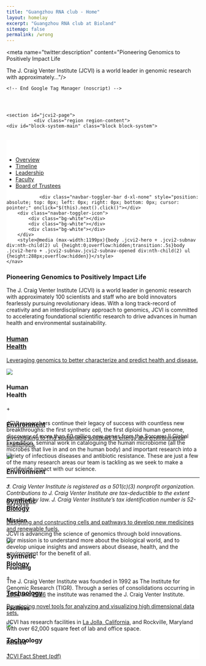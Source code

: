 ```yaml
---
title: "Guangzhou RNA club - Home"
layout: homelay
excerpt: "Guangzhou RNA club at Bioland"
sitemap: false
permalink: /wrong
---
```


<html lang="en">
<head>
	<meta http-equiv="X-UA-Compatible" content="IE=edge"/><!-- Turn off compatibility mode for intranet sites in IE.  Must be first meta. -->
    <meta charset="utf-8">
	<!-- Google Tag Manager -->
	<script>(function(w,d,s,l,i){w[l]=w[l]||[];w[l].push({'gtm.start':new Date().getTime(),event:'gtm.js'});var f=d.getElementsByTagName(s)[0],j=d.createElement(s),dl=l!='dataLayer'?'&l='+l:'';j.async=true;j.src='https://www.googletagmanager.com/gtm.js?id='+i+dl;f.parentNode.insertBefore(j,f);})(window,document,'script','dataLayer','GTM-59823VD');</script>
	<!-- End Google Tag Manager -->
    <meta name="viewport" content="width=device-width, initial-scale=1, shrink-to-fit=no">
	<link rel="apple-touch-icon" sizes="57x57" href="/xapple-icon-57x57.png.pagespeed.ic.-kO7OiOztS.png">
	<link rel="apple-touch-icon" sizes="60x60" href="/xapple-icon-60x60.png.pagespeed.ic.28GH0H-gxA.png">
	<link rel="apple-touch-icon" sizes="72x72" href="/xapple-icon-72x72.png.pagespeed.ic.EAywOHQdR5.png">
	<link rel="apple-touch-icon" sizes="76x76" href="/xapple-icon-76x76.png.pagespeed.ic.2l6w8hdGul.png">
	<link rel="apple-touch-icon" sizes="114x114" href="/xapple-icon-114x114.png.pagespeed.ic.30opoMptDP.png">
	<link rel="apple-touch-icon" sizes="120x120" href="/xapple-icon-120x120.png.pagespeed.ic.By6d2r4XjB.png">
	<link rel="apple-touch-icon" sizes="144x144" href="/xapple-icon-144x144.png.pagespeed.ic.i5UCLdNgU2.png">
	<link rel="apple-touch-icon" sizes="152x152" href="/xapple-icon-152x152.png.pagespeed.ic.bjmq_cjvRR.png">
	<link rel="apple-touch-icon" sizes="180x180" href="/xapple-icon-180x180.png.pagespeed.ic.-SyIif0udG.png">
	<link rel="icon" type="image/png" sizes="192x192" href="/xandroid-icon-192x192.png.pagespeed.ic.njPTKQ66tf.png">
	<link rel="icon" type="image/png" sizes="32x32" href="/xfavicon-32x32.png.pagespeed.ic.43v6XnsO0G.png">
	<link rel="icon" type="image/png" sizes="96x96" href="/xfavicon-96x96.png.pagespeed.ic.jxYzyLR0j8.png">
	<link rel="icon" type="image/png" sizes="16x16" href="/xfavicon-16x16.png.pagespeed.ic.NSDCMLExb0.png">
	<link rel="manifest" href="/manifest.json">
	<meta name="msapplication-TileColor" content="#ffffff">
	<meta name="msapplication-TileImage" content="/ms-icon-144x144.png">
	<meta name="theme-color" content="#ffffff">
	<meta property="og:type" content="website"/>
	<meta property="og:image" content="https://www.jcvi.org/sites/default/files/assets/about/bg-about-3.jpg"/>
	<meta property="og:image:width" content="3386"/>
	<meta property="og:image:height" content="1200"/>
	<meta property="og:description" content="Pioneering Genomics to Positively Impact Life

The J. Craig Venter Institute (JCVI) is a world leader in genomic research with approximately..."/>
	<meta property="og:site_name" content="J. Craig Venter Institute"/>
	<meta property="og:title" content="About J. Craig Venter Institute"/>
	<meta name="twitter:card" content="summary_large_image"/>
	<meta name="twitter:site" content="@JCVenterInst"/>
	<meta name="twitter:title" content="About J. Craig Venter Institute"/>
	<meta name="twitter:description" content="Pioneering Genomics to Positively Impact Life

The J. Craig Venter Institute (JCVI) is a world leader in genomic research with approximately..."/>
	<meta name="twitter:image" content="https://www.jcvi.org/sites/default/files/assets/about/bg-about-3.jpg"/>
    <meta http-equiv="Content-Type" content="text/html; charset=utf-8"/>
<meta name="Generator" content="Drupal 7 (http://drupal.org)"/>
<link rel="canonical" href="/about/overview"/>
<link rel="shortlink" href="/node/1"/>
<link rel="shortcut icon" href="https://www.jcvi.org/xfavicon-32x32.png.pagespeed.ic.43v6XnsO0G.png" type="image/png"/>
	<title>About J. Craig Venter Institute | J. Craig Venter Institute</title>
   

</head>
<body class="html not-front not-logged-in no-sidebars page-node page-node- page-node-1 node-type-page not-front not-logged-in no-sidebars page-node page-node- page-node-1 node-type-page" style="padding-top: 0px;">
  <link type="text/css" rel="stylesheet" href="/css/jcvi.css" media="all"/>


	
	<!-- End Google Tag Manager (noscript) -->
	
	
    
    
    <section id="jcvi2-page">
			  <div class="region region-content">
    <div id="block-system-main" class="block block-system">

    
  <div class="content">
    <div class="node-page" style="background-color: #ffffff;">
	<section class="jcvi2-hero parallax" style="background-image:url(https://www.jcvi.org/sites/default/files/assets/about/bg-about-3.jpg)">
					<div class="container h-100 position-relative">
				<div class="jcvi2-hero-text">
					<h1 style="color: #ffffff;">About J. Craig Venter Institute</h1>
				</div>
			</div>
			</section>
		<nav class="jcvi2-subnav" data-controls="#jcvi2-subnav-main-sections">
					<div class="bg-black">
				<ul class="jcvi2-subnav-1">
																	<li>
							<a href="#overview" class="jcvi2-subnav-link-active" data-default="true" data-page="#jcvi2-subnav-overview">
								Overview							</a>
						</li>
																							<li>
							<a href="#timeline" class="" data-page="#jcvi2-subnav-timeline">
								Timeline							</a>
						</li>
																							<li>
							<a href="#leadership" class="" data-page="#jcvi2-subnav-leadership">
								Leadership							</a>
						</li>
																							<li>
							<a href="#faculty" class="" data-page="#jcvi2-subnav-faculty">
								Faculty							</a>
						</li>
																							<li>
							<a href="#board-of-trustees" class="" data-page="#jcvi2-subnav-board-of-trustees">
								Board of Trustees							</a>
						</li>
															</ul>
							</div>
					
				<div class="navbar-toggler-bar d-xl-none" style="position: absolute; top: 0px; left: 0px; right: 0px; bottom: 0px; cursor: pointer;" onclick="$(this).next().click()"></div>
		<div class="navbar-toggler-icon">
			<div class="bg-white"></div>
			<div class="bg-white"></div>
			<div class="bg-white"></div>
		</div>
		<style>@media (max-width:1199px){body .jcvi2-hero + .jcvi2-subnav div:nth-child(2) ul {height:0;overflow:hidden;transition:.5s}body .jcvi2-hero + .jcvi2-subnav.jcvi2-subnav-opened div:nth-child(2) ul {height:288px;overflow:hidden}}</style>
	</nav>
<div>
	<div id="jcvi2-subnav-main-sections">
									<section id="jcvi2-subnav-overview" class="jcvi2-subnav-page" style="">
		<div class="container">
			<div class="row my-5 pb-5">
																			<div class="jcvi2-body-styles col-12 col-md-9 mx-auto">
																			<h1>Pioneering Genomics to Positively Impact Life</h1>

<p>The J. Craig Venter Institute (JCVI) is a world leader in genomic research with approximately 100 scientists and staff who are bold innovators fearlessly pursuing revolutionary ideas. With a long track-record of creativity and an interdisciplinary approach to genomics, JCVI is committed to accelerating foundational scientific research to drive advances in human health and environmental sustainability.</p>

<div class="jcvi2-slideshow2 color-white my-5" style="height: 207px;">
	<div class="jcvi2-slideshow2-slide" style="background-image:url(/sites/default/files/assets/collections/xhome-block-human-health.jpg.pagespeed.ic.dSkAUr0lEl.jpg)">
		<div class="jcvi2-slideshow2-slide-mask"></div>
		<div class="jcvi2-slideshow2-slide-content bg-blue jcvi2-body-styles position-relative">
			<a href="/research/human-health" class="d-block h-100 w-100">
				<h3 class="mb-3">Human<br>Health</h3>
				<p>Leveraging genomics to better characterize and predict health and disease.</p>
			</a>
			<div class="jcvi2-slideshow2-slide-content-more">
				<img src="/sites/all/themes/jcvi2/images/arrow-right.svg">
			</div>
		</div>
		<h3 class="jcvi2-slideshow2-slide-title">Human<br>Health</h3>
		<span>+</span>
	</div>
	<div class="jcvi2-slideshow2-slide" style="background-image:url(/sites/default/files/assets/collections/xhome-block-environment-and-sustainability.jpg.pagespeed.ic.R5LJaFt_ol.jpg)">
		<div class="jcvi2-slideshow2-slide-mask"></div>
		<div class="jcvi2-slideshow2-slide-content bg-red jcvi2-body-styles position-relative">
			<a href="/research/environmental-sustainability" class="d-block h-100 w-100">
				<h3 class="mb-3">Environment</h3>
				<p>Investigating to find sustainable solutions to energy and environmental challenges.</p>
			</a>
			<div class="jcvi2-slideshow2-slide-content-more">
				<img src="/sites/all/themes/jcvi2/images/arrow-right.svg">
			</div>
		</div>
		<h3 class="jcvi2-slideshow2-slide-title">Environment</h3>
		<span>+</span>
	</div>
	<div class="jcvi2-slideshow2-slide" style="background-image:url(/sites/default/files/assets/collections/xhome-block-synthetic-biology-2.jpg.pagespeed.ic.SJyPpCBaRN.jpg)">
		<div class="jcvi2-slideshow2-slide-mask"></div>
		<div class="jcvi2-slideshow2-slide-content bg-green jcvi2-body-styles position-relative">
			<a href="/research/synthetic-biology" class="d-block h-100 w-100">
				<h3 class="mb-3">Synthetic<br>Biology</h3>
				<p>Designing and constructing cells and pathways to develop new medicines and renewable fuels.</p>
			</a>
			<div class="jcvi2-slideshow2-slide-content-more">
				<img src="/sites/all/themes/jcvi2/images/arrow-right.svg">
			</div>
		</div>
		<h3 class="jcvi2-slideshow2-slide-title">Synthetic<br>Biology</h3>
		<span>+</span>
	</div>
	<div class="jcvi2-slideshow2-slide" style="background-image:url(/sites/default/files/assets/collections/xhome-block-technology-tools.jpg.pagespeed.ic.NN3-CFmfnV.jpg)">
		<div class="jcvi2-slideshow2-slide-mask"></div>
		<div class="jcvi2-slideshow2-slide-content bg-yellow jcvi2-body-styles position-relative">
			<a href="/research/technology-tools" class="d-block h-100 w-100">
				<h3 class="mb-3">Technology</h3>
				<p>Developing novel tools for analyzing and visualizing high dimensional data sets.</p>
			</a>
			<div class="jcvi2-slideshow2-slide-content-more">
				<img src="/sites/all/themes/jcvi2/images/arrow-right.svg">
			</div>
		</div>
		<h3 class="jcvi2-slideshow2-slide-title">Technology</h3>
		<span>+</span>
	</div>
</div>

<p class="mb-5">JCVI researchers continue their legacy of success with countless new breakthroughs: the first synthetic cell, the first diploid human genome, discovery of more than 60 million new genes from the Sorcerer II Global Expedition, seminal work in cataloguing the human microbiome (all the microbes that live in and on the human body) and important research into a variety of infectious diseases and antibiotic resistance. These are just a few of the many research areas our team is tackling as we seek to make a worldwide impact with our science.</p>

<hr>

<p><em>J.&nbsp;Craig Venter Institute is registered as a 501(c)(3) nonprofit organization. Contributions to J.&nbsp;Craig Venter Institute are tax-deductible to the extent permitted by law. J.&nbsp;Craig Venter Institute’s tax identification number is 52-1842938.</em></p>											</div>
											<div class="col-12 col-md-3">
							<section class="jcvi2-sidebar jcvi2-sidebar-border">
																			<section class="jcvi2-sidebar-unit">
					<h4>Mission</h4>
							<div>
									<p>JCVI is advancing the science of genomics through bold innovations. Our&nbsp;mission&nbsp;is to understand more about the biological world, and to develop unique insights and answers about disease, health, and the environment for the benefit of all.&nbsp;</p>
							</div>
			</section>
		<section class="jcvi2-sidebar-unit">
					<h4>Founding</h4>
							<div>
									<p>The J. Craig Venter Institute was founded in 1992 as The Institute for Genomic Research (TIGR). Through a series of consolidations occurring in <a href="/media-center/j-craig-venter-announces-consolidation-three-research-organizations-one-new-not-profit">2004</a> and <a href="/media-center/institute-genomic-research-tigr-j-craig-venter-institute-j-craig-venter-science">2006</a> the institute was renamed the J. Craig Venter Institute.</p>
							</div>
			</section>
		<section class="jcvi2-sidebar-unit">
					<h4>Facilities</h4>
							<div>
									<p>JCVI has research facilities in <a href="/jcvi-la-jolla-sustainable-laboratory-facility">La Jolla, California</a>, and Rockville, Maryland with over 62,000 square feet of lab and office space.</p>
							</div>
			</section>
		<section class="jcvi2-sidebar-unit">
					<h4>Related</h4>
							<div>
									<a href="/sites/default/files/assets/news/JCVI-Fact-Sheet.pdf" target="_blank">JCVI Fact Sheet (pdf)</a>							</div>
			</section>
															</section>
						</div>
																	</div>
					</div>
	</section>
									<section id="jcvi2-subnav-timeline" class="jcvi2-subnav-page" style="background-color: #eeedeb;">
		<div class="container">
			<div class="row my-5 pb-5">
																			<div class="jcvi2-body-styles col-12 col-md-12">
																			<!--
<div class="timeline-content-icons">
	<a class="timeline-content-icon-video" href="#">Video</a>
	<a class="timeline-content-icon-news" href="#">News</a>
	<a class="timeline-content-icon-pdf" href="#">PDF</a>
	<a class="timeline-content-icon-release" href="#">Press Release</a>
	<a class="timeline-content-icon-blog" href="#">Blog</a>
	<a class="timeline-content-icon-publication" href="#">Publication</a>
	<a class="timeline-content-icon-project" href="#">Project</a>	 
	<a class="timeline-content-icon-database" href="#">Database</a> 	 
	<a class="timeline-content-icon-web" href="#">Web</a></div>
</div>

JCVI
Collaborator
Legacy
Affiliated
Government
-->

											</div>
																	</div>
					</div>
	</section>
									<section id="jcvi2-subnav-leadership" class="jcvi2-subnav-page" style="background-color: #eeedeb;">
		<div class="container">
			<div class="row my-5 pb-5">
																			<div class="jcvi2-body-styles col-12 col-md-12">
																			<div class="row">
												<div class="col-12 col-md-6 col-lg-4">
				<a class="jcvi2-listing-faculty" href="/about/j-craig-venter">
					<div class="row h-100">
						<div class="col-4">
							<div class="jcvi2-listing-faculty-thumbnail" style="background-image:url(https://www.jcvi.org/sites/default/files/assets/bio/venter-craig.jpg)"></div>
						</div>
						<div class="col-8">
							<div class="jcvi2-listing-faculty-text">
								<h5>
									J. Craig Venter,																			PhD																	</h5>
																	<h6>
																																																			Founder, Chairman, and Chief Executive Officer									</h6>
															</div>
						</div>
					</div>
				</a>
			</div>
											<div class="col-12 col-md-6 col-lg-4">
				<a class="jcvi2-listing-faculty" href="/about/julie-adelson">
					<div class="row h-100">
						<div class="col-4">
							<div class="jcvi2-listing-faculty-thumbnail" style="background-image:url(https://www.jcvi.org/sites/default/files/assets/bio/adelson-julie.jpg)"></div>
						</div>
						<div class="col-8">
							<div class="jcvi2-listing-faculty-text">
								<h5>
									Julie Adelson,																			Esq.																	</h5>
																	<h6>
																																																			Vice President and General Counsel									</h6>
															</div>
						</div>
					</div>
				</a>
			</div>
											<div class="col-12 col-md-6 col-lg-4">
				<a class="jcvi2-listing-faculty" href="/about/heather-kowalski">
					<div class="row h-100">
						<div class="col-4">
							<div class="jcvi2-listing-faculty-thumbnail" style="background-image:url(https://www.jcvi.org/sites/default/files/assets/bio/kowalski-heather.jpg)"></div>
						</div>
						<div class="col-8">
							<div class="jcvi2-listing-faculty-text">
								<h5>
									Heather Kowalski																	</h5>
																	<h6>
																																																																								Chief Operating Officer; Member, JCVI Board of Trustees									</h6>
															</div>
						</div>
					</div>
				</a>
			</div>
											<div class="col-12 col-md-6 col-lg-4">
				<a class="jcvi2-listing-faculty" href="/about/jill-mullen">
					<div class="row h-100">
						<div class="col-4">
							<div class="jcvi2-listing-faculty-thumbnail" style="background-image:url(https://www.jcvi.org/sites/default/files/assets/bio/mullen-jill.jpg)"></div>
						</div>
						<div class="col-8">
							<div class="jcvi2-listing-faculty-text">
								<h5>
									Jill Mullen																	</h5>
																	<h6>
																																																			Senior Vice President, Philanthropy & Alliances									</h6>
															</div>
						</div>
					</div>
				</a>
			</div>
											<div class="col-12 col-md-6 col-lg-4">
				<a class="jcvi2-listing-faculty" href="/about/aida-shadfan">
					<div class="row h-100">
						<div class="col-4">
							<div class="jcvi2-listing-faculty-thumbnail" style="background-image:url(https://www.jcvi.org/sites/default/files/assets/bio/shadfan-aida.jpg)"></div>
						</div>
						<div class="col-8">
							<div class="jcvi2-listing-faculty-text">
								<h5>
									Aida Shadfan,																			MBA																	</h5>
																	<h6>
																																																			Vice President of Finance									</h6>
															</div>
						</div>
					</div>
				</a>
			</div>
											<div class="col-12 col-md-6 col-lg-4">
				<a class="jcvi2-listing-faculty" href="/about/mary-yumul">
					<div class="row h-100">
						<div class="col-4">
							<div class="jcvi2-listing-faculty-thumbnail" style="background-image:url(https://www.jcvi.org/sites/default/files/assets/bio/yumul-mary.jpg)"></div>
						</div>
						<div class="col-8">
							<div class="jcvi2-listing-faculty-text">
								<h5>
									Mary C. Yumul,																			SPHR																	</h5>
																	<h6>
																																																			Vice President of Human Resources									</h6>
															</div>
						</div>
					</div>
				</a>
			</div>
											<div class="col-12 col-md-6 col-lg-4">
				<a class="jcvi2-listing-faculty" href="/about/antony-peake">
					<div class="row h-100">
						<div class="col-4">
							<div class="jcvi2-listing-faculty-thumbnail" style="background-image:url(https://www.jcvi.org/sites/default/files/assets/bio/peake-antony.jpg)"></div>
						</div>
						<div class="col-8">
							<div class="jcvi2-listing-faculty-text">
								<h5>
									Antony G. Peake,																			CRA																	</h5>
																	<h6>
																																																			Vice President, Research Administration									</h6>
															</div>
						</div>
					</div>
				</a>
			</div>
											<div class="col-12 col-md-6 col-lg-4">
				<a class="jcvi2-listing-faculty" href="/about/marty-stout">
					<div class="row h-100">
						<div class="col-4">
							<div class="jcvi2-listing-faculty-thumbnail" style="background-image:url(https://www.jcvi.org/sites/default/files/assets/bio/stout-martin.jpg)"></div>
						</div>
						<div class="col-8">
							<div class="jcvi2-listing-faculty-text">
								<h5>
									Marty Stout																	</h5>
																	<h6>
																																																			Chief Technology Officer									</h6>
															</div>
						</div>
					</div>
				</a>
			</div>
											<div class="col-12 col-md-6 col-lg-4">
				<a class="jcvi2-listing-faculty" href="/about/richard-scheuermann">
					<div class="row h-100">
						<div class="col-4">
							<div class="jcvi2-listing-faculty-thumbnail" style="background-image:url(https://www.jcvi.org/sites/default/files/assets/bio/scheuermann-richard2.png)"></div>
						</div>
						<div class="col-8">
							<div class="jcvi2-listing-faculty-text">
								<h5>
									Richard H. Scheuermann,																			PhD																	</h5>
																	<h6>
																																																																								Director, La Jolla Campus; Professor									</h6>
															</div>
						</div>
					</div>
				</a>
			</div>
											<div class="col-12 col-md-6 col-lg-4">
				<a class="jcvi2-listing-faculty" href="/about/sanjay-vashee">
					<div class="row h-100">
						<div class="col-4">
							<div class="jcvi2-listing-faculty-thumbnail" style="background-image:url(https://www.jcvi.org/sites/default/files/assets/bio/vashee-sanjay.jpg)"></div>
						</div>
						<div class="col-8">
							<div class="jcvi2-listing-faculty-text">
								<h5>
									Sanjay Vashee,																			PhD																	</h5>
																	<h6>
																																																																								Director, Rockville Campus; Professor									</h6>
															</div>
						</div>
					</div>
				</a>
			</div>
			</div>											</div>
																	</div>
					</div>
	</section>
									<section id="jcvi2-subnav-faculty" class="jcvi2-subnav-page" style="background-color: #eeedeb;">
		<div class="container">
			<div class="row my-5 pb-5">
																			<div class="jcvi2-body-styles col-12 col-md-12">
																			<div class="row">
												<div class="col-12 col-md-6 col-lg-4">
				<a class="jcvi2-listing-faculty" href="/about/andrew-allen">
					<div class="row h-100">
						<div class="col-4">
							<div class="jcvi2-listing-faculty-thumbnail" style="background-image:url(https://www.jcvi.org/sites/default/files/assets/bio/allen-andrew2.png)"></div>
						</div>
						<div class="col-8">
							<div class="jcvi2-listing-faculty-text">
								<h5>
									Andrew Allen,																			PhD																	</h5>
																	<h6>
																																																			Professor									</h6>
															</div>
						</div>
					</div>
				</a>
			</div>
											<div class="col-12 col-md-6 col-lg-4">
				<a class="jcvi2-listing-faculty" href="/about/sinem-beyhan">
					<div class="row h-100">
						<div class="col-4">
							<div class="jcvi2-listing-faculty-thumbnail" style="background-image:url(https://www.jcvi.org/sites/default/files/assets/bio/beyhan-sinem.jpg)"></div>
						</div>
						<div class="col-8">
							<div class="jcvi2-listing-faculty-text">
								<h5>
									Sinem Beyhan,																			PhD																	</h5>
																	<h6>
																																																			Associate Professor									</h6>
															</div>
						</div>
					</div>
				</a>
			</div>
											<div class="col-12 col-md-6 col-lg-4">
				<a class="jcvi2-listing-faculty" href="/about/christopher-dupont">
					<div class="row h-100">
						<div class="col-4">
							<div class="jcvi2-listing-faculty-thumbnail" style="background-image:url(https://www.jcvi.org/sites/default/files/assets/bio/dupont-chris3.png)"></div>
						</div>
						<div class="col-8">
							<div class="jcvi2-listing-faculty-text">
								<h5>
									Christopher Dupont,																			PhD																	</h5>
																	<h6>
																																																			Professor									</h6>
															</div>
						</div>
					</div>
				</a>
			</div>
																	<div class="col-12 col-md-6 col-lg-4">
				<a class="jcvi2-listing-faculty" href="/about/derrick-fouts">
					<div class="row h-100">
						<div class="col-4">
							<div class="jcvi2-listing-faculty-thumbnail" style="background-image:url(https://www.jcvi.org/sites/default/files/assets/bio/fouts-derrick.jpg)"></div>
						</div>
						<div class="col-8">
							<div class="jcvi2-listing-faculty-text">
								<h5>
									Derrick E. Fouts,																			PhD																	</h5>
																	<h6>
																																																			Professor									</h6>
															</div>
						</div>
					</div>
				</a>
			</div>
											<div class="col-12 col-md-6 col-lg-4">
				<a class="jcvi2-listing-faculty" href="/about/robert-friedman">
					<div class="row h-100">
						<div class="col-4">
							<div class="jcvi2-listing-faculty-thumbnail" style="background-image:url(https://www.jcvi.org/sites/default/files/assets/bio/friedman-robert.jpg)"></div>
						</div>
						<div class="col-8">
							<div class="jcvi2-listing-faculty-text">
								<h5>
									Robert M. Friedman,																			PhD																	</h5>
																	<h6>
																																																			Adjunct Faculty									</h6>
															</div>
						</div>
					</div>
				</a>
			</div>
											<div class="col-12 col-md-6 col-lg-4">
				<a class="jcvi2-listing-faculty" href="/about/marcelo-freire">
					<div class="row h-100">
						<div class="col-4">
							<div class="jcvi2-listing-faculty-thumbnail" style="background-image:url(https://www.jcvi.org/sites/default/files/assets/bio/freire-marcelo2.png)"></div>
						</div>
						<div class="col-8">
							<div class="jcvi2-listing-faculty-text">
								<h5>
									Marcelo Freire,																			DDS, PhD, DMedSc																	</h5>
																	<h6>
																																																			Associate Professor									</h6>
															</div>
						</div>
					</div>
				</a>
			</div>
											<div class="col-12 col-md-6 col-lg-4">
				<a class="jcvi2-listing-faculty" href="/about/daniel-gibson">
					<div class="row h-100">
						<div class="col-4">
							<div class="jcvi2-listing-faculty-thumbnail" style="background-image:url(https://www.jcvi.org/sites/default/files/assets/bio/gibson-dan.jpg)"></div>
						</div>
						<div class="col-8">
							<div class="jcvi2-listing-faculty-text">
								<h5>
									Daniel Gibson,																			PhD																	</h5>
																	<h6>
																																																			Professor									</h6>
															</div>
						</div>
					</div>
				</a>
			</div>
											<div class="col-12 col-md-6 col-lg-4">
				<a class="jcvi2-listing-faculty" href="/about/john-glass">
					<div class="row h-100">
						<div class="col-4">
							<div class="jcvi2-listing-faculty-thumbnail" style="background-image:url(https://www.jcvi.org/sites/default/files/assets/bio/glass-john.jpg)"></div>
						</div>
						<div class="col-8">
							<div class="jcvi2-listing-faculty-text">
								<h5>
									John Glass,																			PhD																	</h5>
																	<h6>
																																																			Professor									</h6>
															</div>
						</div>
					</div>
				</a>
			</div>
											<div class="col-12 col-md-6 col-lg-4">
				<a class="jcvi2-listing-faculty" href="/about/norberto-gonzalez-juarbe">
					<div class="row h-100">
						<div class="col-4">
							<div class="jcvi2-listing-faculty-thumbnail" style="background-image:url(https://www.jcvi.org/sites/default/files/assets/bio/gonzalez-juarbe-norberto.jpg)"></div>
						</div>
						<div class="col-8">
							<div class="jcvi2-listing-faculty-text">
								<h5>
									Norberto Gonzalez-Juarbe,																			PhD																	</h5>
																	<h6>
																																																			Assistant Professor									</h6>
															</div>
						</div>
					</div>
				</a>
			</div>
											<div class="col-12 col-md-6 col-lg-4">
				<a class="jcvi2-listing-faculty" href="/about/clyde-hutchison">
					<div class="row h-100">
						<div class="col-4">
							<div class="jcvi2-listing-faculty-thumbnail" style="background-image:url(https://www.jcvi.org/sites/default/files/assets/bio/hutchinson-clyde-2.jpg)"></div>
						</div>
						<div class="col-8">
							<div class="jcvi2-listing-faculty-text">
								<h5>
									Clyde A. Hutchison, III,																			PhD																	</h5>
																	<h6>
																																																			Distinguished Professor Emeritus									</h6>
															</div>
						</div>
					</div>
				</a>
			</div>
											<div class="col-12 col-md-6 col-lg-4">
				<a class="jcvi2-listing-faculty" href="/about/thomas-ishoey">
					<div class="row h-100">
						<div class="col-4">
							<div class="jcvi2-listing-faculty-thumbnail" style="background-image:url(https://www.jcvi.org/sites/default/files/assets/bio/ishoey-thomas.jpg)"></div>
						</div>
						<div class="col-8">
							<div class="jcvi2-listing-faculty-text">
								<h5>
									Thomas Ishoey,																			PhD																	</h5>
																	<h6>
																																																			Professor									</h6>
															</div>
						</div>
					</div>
				</a>
			</div>
																													<div class="col-12 col-md-6 col-lg-4">
				<a class="jcvi2-listing-faculty" href="/about/yu-qian">
					<div class="row h-100">
						<div class="col-4">
							<div class="jcvi2-listing-faculty-thumbnail" style="background-image:url(https://www.jcvi.org/sites/default/files/assets/bio/qian-yu-max-2.jpg)"></div>
						</div>
						<div class="col-8">
							<div class="jcvi2-listing-faculty-text">
								<h5>
									Yu “Max” Qian,																			PhD																	</h5>
																	<h6>
																																																			Associate Professor									</h6>
															</div>
						</div>
					</div>
				</a>
			</div>
											<div class="col-12 col-md-6 col-lg-4">
				<a class="jcvi2-listing-faculty" href="/about/richard-scheuermann">
					<div class="row h-100">
						<div class="col-4">
							<div class="jcvi2-listing-faculty-thumbnail" style="background-image:url(https://www.jcvi.org/sites/default/files/assets/bio/scheuermann-richard2.png)"></div>
						</div>
						<div class="col-8">
							<div class="jcvi2-listing-faculty-text">
								<h5>
									Richard H. Scheuermann,																			PhD																	</h5>
																	<h6>
																																																																								Director, La Jolla Campus; Professor									</h6>
															</div>
						</div>
					</div>
				</a>
			</div>
											<div class="col-12 col-md-6 col-lg-4">
				<a class="jcvi2-listing-faculty" href="/about/hamilton-smith">
					<div class="row h-100">
						<div class="col-4">
							<div class="jcvi2-listing-faculty-thumbnail" style="background-image:url(https://www.jcvi.org/sites/default/files/assets/bio/smith-hamilton.jpg)"></div>
						</div>
						<div class="col-8">
							<div class="jcvi2-listing-faculty-text">
								<h5>
									Hamilton Smith,																			MD																	</h5>
																	<h6>
																																																			Distinguished Professor Emeritus									</h6>
															</div>
						</div>
					</div>
				</a>
			</div>
											<div class="col-12 col-md-6 col-lg-4">
				<a class="jcvi2-listing-faculty" href="/about/yo-suzuki">
					<div class="row h-100">
						<div class="col-4">
							<div class="jcvi2-listing-faculty-thumbnail" style="background-image:url(https://www.jcvi.org/sites/default/files/assets/bio/suzuki-yo.jpg)"></div>
						</div>
						<div class="col-8">
							<div class="jcvi2-listing-faculty-text">
								<h5>
									Yo Suzuki,																			PhD																	</h5>
																	<h6>
																																																			Assistant Professor									</h6>
															</div>
						</div>
					</div>
				</a>
			</div>
											<div class="col-12 col-md-6 col-lg-4">
				<a class="jcvi2-listing-faculty" href="/about/gene-tan">
					<div class="row h-100">
						<div class="col-4">
							<div class="jcvi2-listing-faculty-thumbnail" style="background-image:url(https://www.jcvi.org/sites/default/files/assets/bio/tan-gene.jpg)"></div>
						</div>
						<div class="col-8">
							<div class="jcvi2-listing-faculty-text">
								<h5>
									Gene S. Tan,																			PhD																	</h5>
																	<h6>
																																																			 Assistant Professor									</h6>
															</div>
						</div>
					</div>
				</a>
			</div>
											<div class="col-12 col-md-6 col-lg-4">
				<a class="jcvi2-listing-faculty" href="/about/sanjay-vashee">
					<div class="row h-100">
						<div class="col-4">
							<div class="jcvi2-listing-faculty-thumbnail" style="background-image:url(https://www.jcvi.org/sites/default/files/assets/bio/vashee-sanjay.jpg)"></div>
						</div>
						<div class="col-8">
							<div class="jcvi2-listing-faculty-text">
								<h5>
									Sanjay Vashee,																			PhD																	</h5>
																	<h6>
																																																																								Director, Rockville Campus; Professor									</h6>
															</div>
						</div>
					</div>
				</a>
			</div>
											<div class="col-12 col-md-6 col-lg-4">
				<a class="jcvi2-listing-faculty" href="/about/j-craig-venter">
					<div class="row h-100">
						<div class="col-4">
							<div class="jcvi2-listing-faculty-thumbnail" style="background-image:url(https://www.jcvi.org/sites/default/files/assets/bio/venter-craig.jpg)"></div>
						</div>
						<div class="col-8">
							<div class="jcvi2-listing-faculty-text">
								<h5>
									J. Craig Venter,																			PhD																	</h5>
																	<h6>
																																																			Founder, Chairman, and Chief Executive Officer									</h6>
															</div>
						</div>
					</div>
				</a>
			</div>
											<div class="col-12 col-md-6 col-lg-4">
				<a class="jcvi2-listing-faculty" href="/about/yun-renee-zhang">
					<div class="row h-100">
						<div class="col-4">
							<div class="jcvi2-listing-faculty-thumbnail" style="background-image:url(https://www.jcvi.org/sites/default/files/assets/bio/Zhang-Renee.jpg)"></div>
						</div>
						<div class="col-8">
							<div class="jcvi2-listing-faculty-text">
								<h5>
									Yun (Renee) Zhang,																			PhD																	</h5>
																	<h6>
																																																			Assistant Professor									</h6>
															</div>
						</div>
					</div>
				</a>
			</div>
			</div>											</div>
																	</div>
					</div>
	</section>
									<section id="jcvi2-subnav-board-of-trustees" class="jcvi2-subnav-page" style="background-color: #eeedeb;">
		<div class="container">
			<div class="row my-5 pb-5">
																			<div class="jcvi2-body-styles col-12 col-md-12">
																			<div class="row">
												<div class="col-12 col-md-6 col-lg-4">
				<a class="jcvi2-listing-faculty" href="/about/j-craig-venter">
					<div class="row h-100">
						<div class="col-4">
							<div class="jcvi2-listing-faculty-thumbnail" style="background-image:url(https://www.jcvi.org/sites/default/files/assets/bio/venter-craig.jpg)"></div>
						</div>
						<div class="col-8">
							<div class="jcvi2-listing-faculty-text">
								<h5>
									J. Craig Venter,																			PhD																	</h5>
																	<h6>
																																																			Founder, Chairman, and Chief Executive Officer									</h6>
															</div>
						</div>
					</div>
				</a>
			</div>
											<div class="col-12 col-md-6 col-lg-4">
				<a class="jcvi2-listing-faculty" href="/about/erling-norrby">
					<div class="row h-100">
						<div class="col-4">
							<div class="jcvi2-listing-faculty-thumbnail" style="background-image:url(https://www.jcvi.org/sites/default/files/assets/bio/norrby-erling.jpg)"></div>
						</div>
						<div class="col-8">
							<div class="jcvi2-listing-faculty-text">
								<h5>
									Erling Norrby,																			MD, PhD																	</h5>
																	<h6>
																																																																								Vice Chairman, J. Craig Venter Institute; Professor at the Center for History of Science, The Royal Swedish Academy of Sciences									</h6>
															</div>
						</div>
					</div>
				</a>
			</div>
											<div class="col-12 col-md-6 col-lg-4">
				<a class="jcvi2-listing-faculty" href="/about/amin-badr-el-din">
					<div class="row h-100">
						<div class="col-4">
							<div class="jcvi2-listing-faculty-thumbnail" style="background-image:url(https://www.jcvi.org/sites/default/files/assets/bio/badr-el-din-amin.jpg)"></div>
						</div>
						<div class="col-8">
							<div class="jcvi2-listing-faculty-text">
								<h5>
									Amin Badr-El-Din,																			PhD																	</h5>
																	<h6>
																																																																								Member, JCVI Board of Trustees; Founder and CEO of BADR Investments									</h6>
															</div>
						</div>
					</div>
				</a>
			</div>
											<div class="col-12 col-md-6 col-lg-4">
				<a class="jcvi2-listing-faculty" href="/about/david-brenner">
					<div class="row h-100">
						<div class="col-4">
							<div class="jcvi2-listing-faculty-thumbnail" style="background-image:url(https://www.jcvi.org/sites/default/files/assets/bio/brenner-david.jpg)"></div>
						</div>
						<div class="col-8">
							<div class="jcvi2-listing-faculty-text">
								<h5>
									David Brenner,																			MD																	</h5>
																	<h6>
																																																																								Member, JCVI Board of Trustees; President and Chief Executive Officer, Sanford Burnham Prebys									</h6>
															</div>
						</div>
					</div>
				</a>
			</div>
											<div class="col-12 col-md-6 col-lg-4">
				<a class="jcvi2-listing-faculty" href="/about/wei-wu-he">
					<div class="row h-100">
						<div class="col-4">
							<div class="jcvi2-listing-faculty-thumbnail" style="background-image:url(https://www.jcvi.org/sites/default/files/assets/bio/he-wei-wu.jpg)"></div>
						</div>
						<div class="col-8">
							<div class="jcvi2-listing-faculty-text">
								<h5>
									Wei-Wu He,																			PhD																	</h5>
																	<h6>
																																																																								Member, JCVI Board of Trustees; Executive Chairman, Human Longevity, Inc.									</h6>
															</div>
						</div>
					</div>
				</a>
			</div>
											<div class="col-12 col-md-6 col-lg-4">
				<a class="jcvi2-listing-faculty" href="/about/heather-kowalski">
					<div class="row h-100">
						<div class="col-4">
							<div class="jcvi2-listing-faculty-thumbnail" style="background-image:url(https://www.jcvi.org/sites/default/files/assets/bio/kowalski-heather.jpg)"></div>
						</div>
						<div class="col-8">
							<div class="jcvi2-listing-faculty-text">
								<h5>
									Heather Kowalski																	</h5>
																	<h6>
																																																																								Chief Operating Officer; Member, JCVI Board of Trustees									</h6>
															</div>
						</div>
					</div>
				</a>
			</div>
											<div class="col-12 col-md-6 col-lg-4">
				<a class="jcvi2-listing-faculty" href="/about/meredith-perry">
					<div class="row h-100">
						<div class="col-4">
							<div class="jcvi2-listing-faculty-thumbnail" style="background-image:url(https://www.jcvi.org/sites/default/files/assets/bio/perry-meredith.jpg)"></div>
						</div>
						<div class="col-8">
							<div class="jcvi2-listing-faculty-text">
								<h5>
									Meredith Perry																	</h5>
																	<h6>
																																																																								Member, JCVI Board of Trustees; Chief Executive Officer, Elemind Technologies, Inc.									</h6>
															</div>
						</div>
					</div>
				</a>
			</div>
											<div class="col-12 col-md-6 col-lg-4">
				<a class="jcvi2-listing-faculty" href="/about/rudy-ruggles-jr">
					<div class="row h-100">
						<div class="col-4">
							<div class="jcvi2-listing-faculty-thumbnail" style="background-image:url(https://www.jcvi.org/sites/default/files/assets/bio/ruggles-rudy.jpg)"></div>
						</div>
						<div class="col-8">
							<div class="jcvi2-listing-faculty-text">
								<h5>
									Rudy L. Ruggles, Jr.,																			MBA																	</h5>
																	<h6>
																																																																								Adjunct Scientist; Member, JCVI Board of Trustees									</h6>
															</div>
						</div>
					</div>
				</a>
			</div>
											<div class="col-12 col-md-6 col-lg-4">
				<a class="jcvi2-listing-faculty" href="/about/richmond-wolf">
					<div class="row h-100">
						<div class="col-4">
							<div class="jcvi2-listing-faculty-thumbnail" style="background-image:url(https://www.jcvi.org/sites/default/files/assets/bio/wolf-richmond.jpg)"></div>
						</div>
						<div class="col-8">
							<div class="jcvi2-listing-faculty-text">
								<h5>
									Richmond Wolf,																			PhD																	</h5>
																	<h6>
																																																																								Member, JCVI Board of Trustees; Equity Portfolio Manager, Capital Group									</h6>
															</div>
						</div>
					</div>
				</a>
			</div>
			</div>											</div>
																	</div>
					</div>
	</section>
			</div>
			<style>#jcvi2-subnav-main-sections,body .jcvi2-subnav .jcvi2-subnav-link-active::after{background-color:#fff}</style>
						<style>body .jcvi2-subnav li:nth-child(2) .jcvi2-subnav-link-active::after {background-color:#eeedeb}</style>
					<style>body .jcvi2-subnav li:nth-child(3) .jcvi2-subnav-link-active::after {background-color:#eeedeb}</style>
					<style>body .jcvi2-subnav li:nth-child(4) .jcvi2-subnav-link-active::after {background-color:#eeedeb}</style>
					<style>body .jcvi2-subnav li:nth-child(5) .jcvi2-subnav-link-active::after {background-color:#eeedeb}</style>
	</div>
</div>  </div>
</div>
  </div>
	
</section>

        
    
   
    		
    <script type="text/javascript" src="https://www.jcvi.org/sites/default/files/js/js_YD9ro0PAqY25gGWrTki6TjRUG8TdokmmxjfqpNNfzVU.js.pagespeed.jm.CRRpiZrWht.js"></script>
<script type="text/javascript" src="https://www.jcvi.org/sites/default/files/js/js_Bss5ZN2YBeh426e81LErmUwAy41a3-HXHDpOwl_iIKQ.js.pagespeed.jm.JmvPVnX0Ba.js"></script>
<script type="text/javascript" src="https://www.jcvi.org/sites/default/files/js/js_D3mDm8fuOvwzVQ9469RG18OpbN0oxXQyWjFtISC_VdI.js"></script>
<script type="text/javascript">//<![CDATA[
jQuery.extend(Drupal.settings,{"basePath":"\/","pathPrefix":"","setHasJsCookie":0,"ajaxPageState":{"theme":"jcvi2","theme_token":"X1PCTfD5ei3wxQ_pjD2ogi_aWa5Zi2Q5oyO7MQb6enY","js":{"misc\/jquery.js":1,"misc\/jquery-extend-3.4.0.js":1,"misc\/jquery-html-prefilter-3.5.0-backport.js":1,"misc\/jquery.once.js":1,"misc\/drupal.js":1,"https:\/\/ajax.googleapis.com\/ajax\/libs\/webfont\/1.5.18\/webfont.js":1,"sites\/all\/themes\/jcvi2\/libraries\/jquery-3.4.1\/jquery-3.4.1.min.js":1,"sites\/all\/themes\/jcvi2\/libraries\/bootstrap-4.3.1-dist\/js\/bootstrap.bundle.min.js":1,"sites\/all\/themes\/jcvi2\/libraries\/jQuery.scrollSpeed\/jQuery.scrollSpeed.js":1,"sites\/all\/themes\/jcvi2\/libraries\/parallax.js\/parallax.min.js":1,"sites\/all\/themes\/jcvi2\/js\/jcvi2.js":1},"css":{"modules\/system\/system.base.css":1,"modules\/system\/system.menus.css":1,"modules\/system\/system.messages.css":1,"modules\/system\/system.theme.css":1,"modules\/comment\/comment.css":1,"modules\/field\/theme\/field.css":1,"modules\/node\/node.css":1,"modules\/search\/search.css":1,"modules\/user\/user.css":1,"sites\/all\/modules\/views\/css\/views.css":1,"sites\/all\/modules\/ckeditor\/css\/ckeditor.css":1,"sites\/all\/modules\/ctools\/css\/ctools.css":1,"sites\/all\/themes\/jcvi2\/libraries\/bootstrap-4.3.1-dist\/css\/bootstrap.min.css":1,"sites\/all\/themes\/jcvi2\/css\/jcvi2.css":1,"sites\/all\/themes\/jcvi2\/css\/gcid.css":1}},"urlIsAjaxTrusted":{"\/search\/node":true}});
//]]></script>
</body>
</html>
